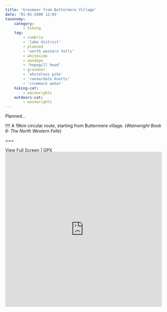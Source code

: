 ```yaml
---
title: 'Grasmoor from Buttermere Village'
date: '01-01-2000 12:05'
taxonomy:
    category:
        - hiking
    tag:
        - cumbria
        - 'lake district'
        - planned
        - 'north western fells'
        - whiteside
        - wandope
        - 'hopegill head'
        - grasmoor
        - 'whiteless pike'
        - 'rannerdale knotts'
        - 'crummock water'
    hiking-cat:
        - wainwrights
    outdoors-cat:
        - wainwrights
---
```


Planned...

!!!! A 19km circular route, starting from Buttermere village. (*Wainwright Book 6: The North Western Fells*)

===

[View Full Screen](https://map.mootparadox.com/full/grasmoor-plan) | [GPX](https://map.mootparadox.com/gpx/grasmoor-plan)  
<p><iframe src="https://map.mootparadox.com/embed/grasmoor-plan" height="500" width="100%" style="border:none; margin-top:-1.2em;"></iframe></p>